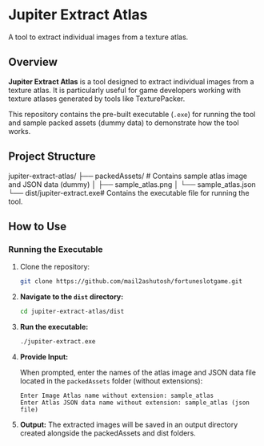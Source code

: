 # Jupiter Extract Atlas
A tool to extract individual images from a texture atlas.

## Overview

**Jupiter Extract Atlas** is a tool designed to extract individual images from a texture atlas. It is particularly useful for game developers working with texture atlases generated by tools like TexturePacker.

This repository contains the pre-built executable (`.exe`) for running the tool and sample packed assets (dummy data) to demonstrate how the tool works.

## Project Structure
jupiter-extract-atlas/
├── packedAssets/ # Contains sample atlas image and JSON data (dummy)
│ ├── sample_atlas.png
│ └── sample_atlas.json
└── dist/jupiter-extract.exe# Contains the executable file for running the tool.

## How to Use

### Running the Executable

1. Clone the repository:
   ```bash
   git clone https://github.com/mail2ashutosh/fortuneslotgame.git

2. **Navigate to the `dist` directory:**

    ```bash
    cd jupiter-extract-atlas/dist
    ```

3. **Run the executable:**

    ```bash
    ./jupiter-extract.exe
    ```

4. **Provide Input:**

   When prompted, enter the names of the atlas image and JSON data file located in the `packedAssets` folder (without extensions):

   ```plaintext
   Enter Image Atlas name without extension: sample_atlas
   Enter Atlas JSON data name without extension: sample_atlas (json file)

5. **Output:**
   The extracted images will be saved in an output directory created alongside the packedAssets and dist folders.

